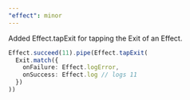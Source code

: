 ```yaml
---
"effect": minor
---
```


Added Effect.tapExit for tapping the Exit of an Effect.

```ts
Effect.succeed(11).pipe(Effect.tapExit(
  Exit.match({
    onFailure: Effect.logError,
    onSuccess: Effect.log // logs 11
  })
))
```
